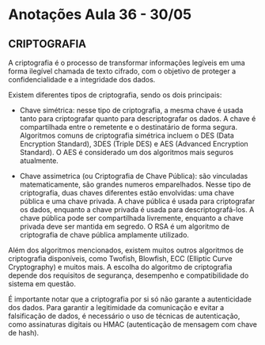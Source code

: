 # Anotações Aula 36 - 30/05

## CRIPTOGRAFIA

A criptografia é o processo de transformar informações legíveis em uma forma ilegível chamada de texto cifrado, com o objetivo de proteger a confidencialidade e a integridade dos dados.

Existem diferentes tipos de criptografia, sendo os dois principais:

- Chave simétrica: nesse tipo de criptografia, a mesma chave é usada tanto para criptografar quanto para descriptografar os dados. A chave é compartilhada entre o remetente e o destinatário de forma segura. Algoritmos comuns de criptografia simétrica incluem o DES (Data Encryption Standard), 3DES (Triple DES) e AES (Advanced Encryption Standard). O AES é considerado um dos algoritmos mais seguros atualmente.

- Chave assimetrica (ou Criptografia de Chave Pública): são vinculadas matematicamente, são grandes numeros emparelhados. Nesse tipo de criptografia, duas chaves diferentes estão envolvidas: uma chave pública e uma chave privada. A chave pública é usada para criptografar os dados, enquanto a chave privada é usada para descriptografá-los. A chave pública pode ser compartilhada livremente, enquanto a chave privada deve ser mantida em segredo. O RSA é um algoritmo de criptografia de chave pública amplamente utilizado.

Além dos algoritmos mencionados, existem muitos outros algoritmos de criptografia disponíveis, como Twofish, Blowfish, ECC (Elliptic Curve Cryptography) e muitos mais. A escolha do algoritmo de criptografia depende dos requisitos de segurança, desempenho e compatibilidade do sistema em questão.

É importante notar que a criptografia por si só não garante a autenticidade dos dados. Para garantir a legitimidade da comunicação e evitar a falsificação de dados, é necessário o uso de técnicas de autenticação, como assinaturas digitais ou HMAC (autenticação de mensagem com chave de hash).
